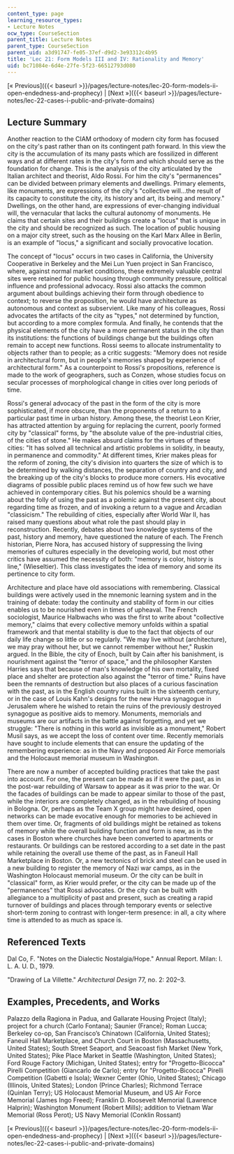 ```yaml
---
content_type: page
learning_resource_types:
- Lecture Notes
ocw_type: CourseSection
parent_title: Lecture Notes
parent_type: CourseSection
parent_uid: a3d91747-fe05-37ef-d9d2-3e93312c4b95
title: 'Lec 21: Form Models III and IV: Rationality and Memory'
uid: bc71084e-6d4e-27fe-5f23-66512793d080
---
```


[« Previous]({{< baseurl >}}/pages/lecture-notes/lec-20-form-models-ii-open-endedness-and-prophecy) | [Next »]({{< baseurl >}}/pages/lecture-notes/lec-22-cases-i-public-and-private-domains)

Lecture Summary
---------------

Another reaction to the CIAM orthodoxy of modern city form has focused on the city's past rather than on its contingent path forward. In this view the city is the accumulation of its many pasts which are fossilized in different ways and at different rates in the city's form and which should serve as the foundation for change. This is the analysis of the city articulated by the Italian architect and theorist, Aldo Rossi. For him the city's "permanences" can be divided between primary elements and dwellings. Primary elements, like monuments, are expressions of the city's "collective will...the result of its capacity to constitute the city, its history and art, its being and memory." Dwellings, on the other hand, are expressions of ever-changing individual will, the vernacular that lacks the cultural autonomy of monuments. He claims that certain sites and their buildings create a "locus" that is unique in the city and should be recognized as such. The location of public housing on a major city street, such as the housing on the Karl Marx Allee in Berlin, is an example of "locus," a significant and socially provocative location.

The concept of "locus" occurs in two cases in California, the University Cooperative in Berkeley and the Mei Lun Yuen project in San Francisco, where, against normal market conditions, these extremely valuable central sites were retained for public housing through community pressure, political influence and professional advocacy. Rossi also attacks the common argument about buildings achieving their form through obedience to context; to reverse the proposition, he would have architecture as autonomous and context as subservient. Like many of his colleagues, Rossi advocates the artifacts of the city as "types," not determined by function, but according to a more complex formula. And finally, he contends that the physical elements of the city have a more permanent status in the city than its institutions: the functions of buildings change but the buildings often remain to accept new functions. Rossi seems to allocate instrumentality to objects rather than to people; as a critic suggests: "Memory does not reside in architectural form, but in people's memories shaped by experience of architectural form." As a counterpoint to Rossi's propositions, reference is made to the work of geographers, such as Conzen, whose studies focus on secular processes of morphological change in cities over long periods of time.

Rossi's general advocacy of the past in the form of the city is more sophisticated, if more obscure, than the proponents of a return to a particular past time in urban history. Among these, the theorist Leon Krier, has attracted attention by arguing for replacing the current, poorly formed city by "classical" forms, by "the absolute value of the pre-industrial cities, of the cities of stone." He makes absurd claims for the virtues of these cities: "It has solved all technical and artistic problems in solidity, in beauty, in permanence and commodity." At different times, Krier makes pleas for the reform of zoning, the city's division into quarters the size of which is to be determined by walking distances, the separation of country and city, and the breaking up of the city's blocks to produce more corners. His evocative diagrams of possible public places remind us of how few such we have achieved in contemporary cities. But his polemics should be a warning about the folly of using the past as a polemic against the present city, about regarding time as frozen, and of invoking a return to a vague and Arcadian "classicism." The rebuilding of cities, especially after World War II, has raised many questions about what role the past should play in reconstruction. Recently, debates about two knowledge systems of the past, history and memory, have questioned the nature of each. The French historian, Pierre Nora, has accused history of suppressing the living memories of cultures especially in the developing world, but most other critics have assumed the necessity of both: "memory is color, history is line," (Wieseltier). This class investigates the idea of memory and some its pertinence to city form.

Architecture and place have old associations with remembering. Classical buildings were actively used in the mnemonic learning system and in the training of debate: today the continuity and stability of form in our cities enables us to be nourished even in times of upheaval. The French sociologist, Maurice Halbwachs who was the first to write about "collective memory," claims that every collective memory unfolds within a spatial framework and that mental stability is due to the fact that objects of our daily life change so little or so regularly. "We may live without (architecture), we may pray without her, but we cannot remember without her," Ruskin argued. In the Bible, the city of Enoch, built by Cain after his banishment, is nourishment against the "terror of space," and the philosopher Karsten Harries says that because of man's knowledge of his own mortality, fixed place and shelter are protection also against the "terror of time." Ruins have been the remnants of destruction but also places of a curious fascination with the past, as in the English country ruins built in the sixteenth century, or in the case of Louis Kahn's designs for the new Hurva synagogue in Jerusalem where he wished to retain the ruins of the previously destroyed synagogue as positive aids to memory. Monuments, memorials and museums are our artifacts in the battle against forgetting, and yet we struggle: "There is nothing in this world as invisible as a monument," Robert Musil says, as we accept the loss of content over time. Recently memorials have sought to include elements that can ensure the updating of the remembering experience: as in the Navy and proposed Air Force memorials and the Holocaust memorial museum in Washington.

There are now a number of accepted building practices that take the past into account. For one, the present can be made as if it were the past, as in the post-war rebuilding of Warsaw to appear as it was prior to the war. Or the facades of buildings can be made to appear similar to those of the past, while the interiors are completely changed, as in the rebuilding of housing in Bologna. Or, perhaps as the Team X group might have desired, open networks can be made evocative enough for memories to be achieved in them over time. Or, fragments of old buildings might be retained as tokens of memory while the overall building function and form is new, as in the cases in Boston where churches have been converted to apartments or restaurants. Or buildings can be restored according to a set date in the past while retaining the overall use theme of the past, as in Faneuil Hall Marketplace in Boston. Or, a new tectonics of brick and steel can be used in a new building to register the memory of Nazi war camps, as in the Washington Holocaust memorial museum. Or the city can be built in "classical" form, as Krier would prefer, or the city can be made up of the "permanences" that Rossi advocates. Or the city can be built with allegiance to a multiplicity of past and present, such as creating a rapid turnover of buildings and places through temporary events or selective short-term zoning to contrast with longer-term presence: in all, a city where time is attended to as much as space is.

Referenced Texts
----------------

Dal Co, F. "Notes on the Dialectic Nostalgia/Hope." Annual Report. Milan: I. L. A. U. D., 1979.

"Drawing of La Villette." _Architectural Design_ 77, no. 2: 202–3.

Examples, Precedents, and Works
-------------------------------

Palazzo della Ragiona in Padua, and Gallarate Housing Project (Italy); project for a church (Carlo Fontana); Saunier (France); Roman Lucca; Berkeley co-op, San Francisco’s Chinatown (California, United States); Faneuil Hall Marketplace, and Church Court in Boston (Massachusetts, United States); South Street Seaport, and Seacoast fish Market (New York, United States); Pike Place Market in Seattle (Washington, United States); Ford Rouge Factory (Michigan, United States); entry for "Progetto-Bicocca" Pirelli Competition (Giancarlo de Carlo); entry for "Progetto-Bicocca" Pirelli Competition (Gabetti e Isola); Wexner Center (Ohio, United States); Chicago (Illinois, United States); London (Prince Charles); Richmond Terrace (Quinlan Terry); US Holocaust Memorial Museum, and US Air Force Memorial (James Ingo Freed); Franklin D. Roosevelt Memorial (Lawrence Halprin); Washington Monument (Robert Mills); addition to Vietnam War Memorial (Ross Perot); US Navy Memorial (Conklin Rossant)

[« Previous]({{< baseurl >}}/pages/lecture-notes/lec-20-form-models-ii-open-endedness-and-prophecy) | [Next »]({{< baseurl >}}/pages/lecture-notes/lec-22-cases-i-public-and-private-domains)